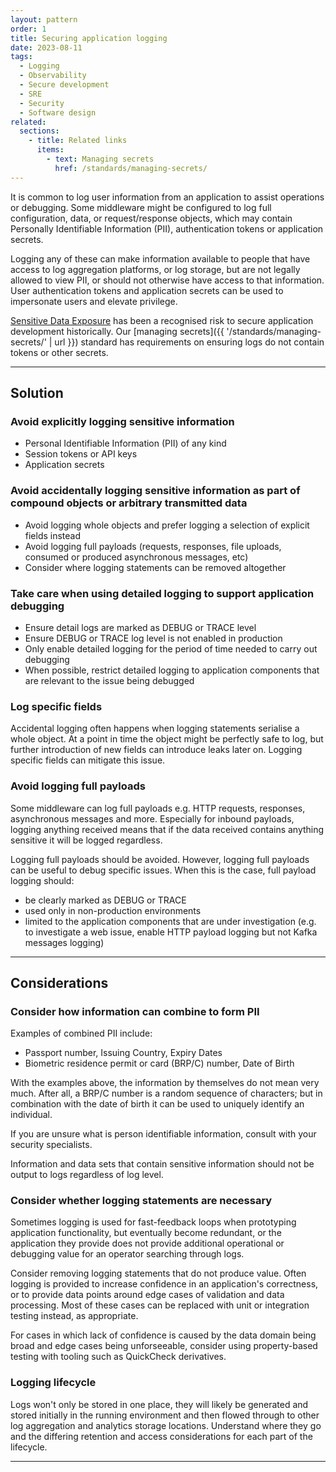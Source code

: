 ```yaml
---
layout: pattern
order: 1
title: Securing application logging
date: 2023-08-11
tags: 
  - Logging
  - Observability
  - Secure development
  - SRE
  - Security
  - Software design   
related:
  sections:
    - title: Related links
      items:
        - text: Managing secrets
          href: /standards/managing-secrets/
---
```


It is common to log user information from an application to assist operations or debugging. Some middleware might be configured to log full configuration, data, or request/response objects, which may contain Personally Identifiable Information (PII), authentication tokens or application secrets.
  
Logging any of these can make information available to people that have access to log aggregation platforms, or log storage, but are not legally allowed to view PII, or should not otherwise have access to that information. User authentication tokens and application secrets can be used to impersonate users and elevate privilege.

[Sensitive Data Exposure](https://owasp.org/www-project-top-ten/2017/A3_2017-Sensitive_Data_Exposure) has been a recognised risk to secure application development historically. Our [managing secrets]({{ '/standards/managing-secrets/' | url }}) standard has requirements on ensuring logs do not contain tokens or other secrets.

---

## Solution

### Avoid explicitly logging sensitive information

- Personal Identifiable Information (PII) of any kind
- Session tokens or API keys
- Application secrets

### Avoid accidentally logging sensitive information as part of compound objects or arbitrary transmitted data

- Avoid logging whole objects and prefer logging a selection of explicit fields instead
- Avoid logging full payloads (requests, responses, file uploads, consumed or produced asynchronous messages, etc)
- Consider where logging statements can be removed altogether

### Take care when using detailed logging to support application debugging

- Ensure detail logs are marked as DEBUG or TRACE level
- Ensure DEBUG or TRACE log level is not enabled in production
- Only enable detailed logging for the period of time needed to carry out debugging
- When possible, restrict detailed logging to application components that are relevant to the issue being debugged

### Log specific fields

Accidental logging often happens when logging statements serialise a whole object. At a point in time the object might be perfectly safe to log, but further introduction of new fields can introduce leaks later on. Logging specific fields can mitigate this issue.

### Avoid logging full payloads

Some middleware can log full payloads e.g. HTTP requests, responses, asynchronous messages and more. Especially for inbound payloads, logging anything received means that if the data received contains anything sensitive it will be logged regardless.

Logging full payloads should be avoided. However, logging full payloads can be useful to debug specific issues. When this is the case, full payload logging should:

- be clearly marked as DEBUG or TRACE
- used only in non-production environments
- limited to the application components that are under investigation (e.g. to investigate a web issue, enable HTTP payload logging but not Kafka messages logging)

---

## Considerations

### Consider how information can combine to form PII

Examples of combined PII include:
* Passport number, Issuing Country, Expiry Dates
* Biometric residence permit or card (BRP/C) number, Date of Birth
  
With the examples above, the information by themselves do not mean very much. After all, a BRP/C number is a random sequence of characters; but in combination with the date of birth it can be used to uniquely identify an individual.
  
If you are unsure what is person identifiable information, consult with your security specialists.
  
Information and data sets that contain sensitive information should not be output to logs regardless of log level.

### Consider whether logging statements are necessary
Sometimes logging is used for fast-feedback loops when prototyping application functionality, but eventually become redundant, or the application they provide does not provide additional operational or debugging value for an operator searching through logs.

Consider removing logging statements that do not produce value. Often logging is provided to increase confidence in an application's correctness, or to provide data points around edge cases of validation and data processing. Most of these cases can be replaced with unit or integration testing instead, as appropriate.

For cases in which lack of confidence is caused by the data domain being broad and edge cases being unforseeable, consider using property-based testing with tooling such as QuickCheck derivatives.

### Logging lifecycle

Logs won't only be stored in one place, they will likely be generated and stored initially in the running environment and then flowed through to other log aggregation and analytics storage locations. Understand where they go and the differing retention and access considerations for each part of the lifecycle.

---
